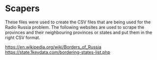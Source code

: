 # Scapers

These files were used to create the CSV files that are being used for the Radio Russia problem.
The following websites are used to scrape the provinces and their neighbouring provinces or states and put them in the right CSV format.

https://en.wikipedia.org/wiki/Borders_of_Russia
https://state.1keydata.com/bordering-states-list.php

